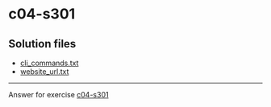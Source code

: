 # c04-s301

## Solution files
- [cli_commands.txt](cli_commands.txt)
- [website_url.txt](website_url.txt)

<!-- Don't change anything below this point-->
<!-- Before commiting, remove both commented lines--> 
***
Answer for exercise [c04-s301](https://github.com/devopsacademyau/academy/blob/4d3701fa0791064e8a5b737acae52c992faaa07e/classes/04class/exercises/c04-s301/README.md)